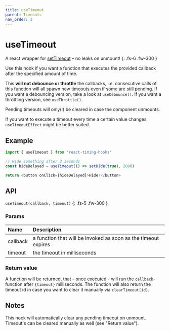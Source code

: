 ```yaml
---
title: useTimeout
parent: Timeouts
nav_order: 2
---
```


# useTimeout

A react wrapper for [setTimeout](https://developer.mozilla.org/en-US/docs/Web/API/setTimeout) – no leaks on unmount!
{: .fs-6 .fw-300 }

Use this hook if you want a function that executes the provided callback after the specified amount of time.

This **will not debounce or throttle** the callbacks, i.e. consecutive calls of this function will all spawn
new timeouts even if some are still pending. If you want a debouncing version, take a look at `useDebounce()`.
If you want a throttling version, see `useThrottle()`.

Pending timeouts will only(!) be cleared in case the component unmounts.

If you want to execute a timeout every time a certain value changes, `useTimeoutEffect` might be better suited.

## Example

```javascript
import { useTimeout } from 'react-timing-hooks'

// Hide something after 2 seconds
const hideDelayed = useTimeout(() => setHide(true), 2000)

return <button onClick={hideDelayed}>Hide!</button>
```

## API

`useTimeout(callback, timeout)`
{: .fs-5 .fw-300 }

### Params

| Name     | Description                                                    |
|:---------|:---------------------------------------------------------------|
| callback | a function that will be invoked as soon as the timeout expires |
| timeout  | the timeout in milliseconds                                    |

### Return value

A function will be returned, that - once executed - will run the `callback`-function after `{timeout}` milliseconds.
The function will also return the timeout id in case you want to clear it manually via `clearTimeout(id)`.

## Notes

This hook will automatically clear any pending timeout on unmount. Timeout's can be cleared manually as well (see "Return value").
